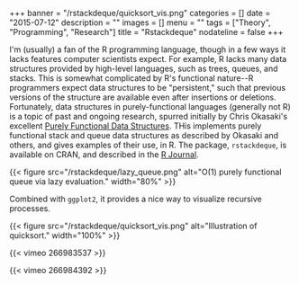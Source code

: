 +++
banner = "/rstackdeque/quicksort_vis.png"
categories = []
date = "2015-07-12"
description = ""
images = []
menu = ""
tags = ["Theory", "Programming", "Research"]
title = "Rstackdeque"
nodateline = false 
+++

I'm (usually) a fan of the R programming language, though in a few ways it lacks features computer scientists expect. For example, R lacks many data structures provided by high-level languages, such as trees, queues, and stacks. This is somewhat complicated by R's functional nature--R programmers expect data structures to be "persistent," such that previous versions of the structure are available even after insertions or deletions. Fortunately, data structures in purely-functional languages (generally not R) is a topic of past and ongoing research, spurred initially by Chris Okasaki's excellent [Purely Functional Data Structures](https://www.amazon.com/Purely-Functional-Structures-Chris-Okasaki/dp/0521663504). THis implements purely functional stack and queue data structures as described by Okasaki and others, and gives examples of their use, in R. The package, `rstackdeque`, is available on CRAN, and described in the [R Journal](https://journal.r-project.org/archive/2015-1/oneil.pdf).


{{< figure src="/rstackdeque/lazy_queue.png" alt="O(1) purely functional queue via lazy evaluation." width="80%" >}}

Combined with `ggplot2`, it provides a nice way to visualize recursive processes.

{{< figure src="/rstackdeque/quicksort_vis.png" alt="Illustration of quicksort." width="100%" >}}

{{< vimeo 266983537 >}}

{{< vimeo 266984392 >}}


